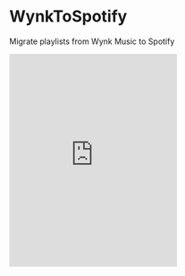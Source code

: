 # WynkToSpotify
Migrate playlists from Wynk Music to Spotify

<iframe src="https://open.spotify.com/embed/playlist/68DkS4T9DaBcms9i6tmcMR" width="300" height="380" frameborder="0" allowtransparency="true" allow="encrypted-media"></iframe>
